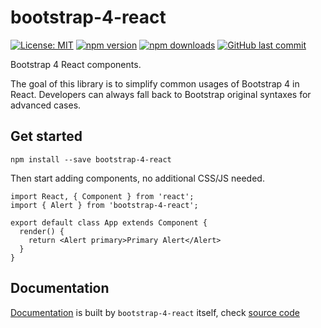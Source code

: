 # bootstrap-4-react

[![License: MIT](https://img.shields.io/badge/License-MIT-yellow.svg)](https://opensource.org/licenses/MIT)
[![npm version](https://badge.fury.io/js/bootstrap-4-react.svg)](https://badge.fury.io/js/bootstrap-4-react)
[![npm downloads](https://img.shields.io/npm/dm/bootstrap-4-react.svg)](https://www.npmjs.com/package/bootstrap-4-react)
[![GitHub last commit](https://img.shields.io/github/last-commit/richardzcode/bootstrap-4-react.svg)]()

Bootstrap 4 React components.

The goal of this library is to simplify common usages of Bootstrap 4 in React. Developers can always fall back to Bootstrap original syntaxes for advanced cases.

## Get started

```
npm install --save bootstrap-4-react
```

Then start adding components, no additional CSS/JS needed.

```
import React, { Component } from 'react';
import { Alert } from 'bootstrap-4-react';

export default class App extends Component {
  render() {
    return <Alert primary>Primary Alert</Alert>
  }
}
```

## Documentation

[Documentation](https://richardzcode.github.io/bootstrap-4-react) is built by `bootstrap-4-react` itself, check [source code](https://github.com/richardzcode/bootstrap-4-react/tree/master/site)
